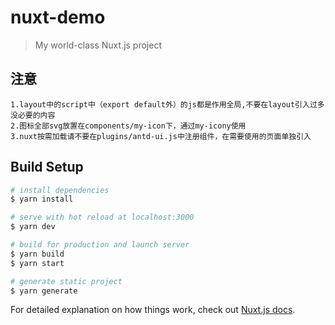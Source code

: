 # nuxt-demo

> My world-class Nuxt.js project


## 注意
    1.layout中的script中（export default外）的js都是作用全局,不要在layout引入过多没必要的内容
    2.图标全部svg放置在components/my-icon下，通过my-icony使用
    3.nuxt按需加载请不要在plugins/antd-ui.js中注册组件，在需要使用的页面单独引入
## Build Setup

```bash
# install dependencies
$ yarn install

# serve with hot reload at localhost:3000
$ yarn dev

# build for production and launch server
$ yarn build
$ yarn start

# generate static project
$ yarn generate
```

For detailed explanation on how things work, check out [Nuxt.js docs](https://nuxtjs.org).
